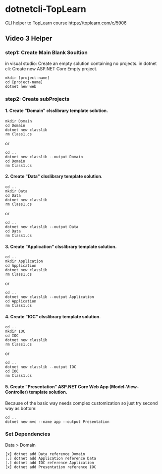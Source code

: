 # dotnetcli-TopLearn
CLI helper to TopLearn course https://toplearn.com/c/5906

## Video 3 Helper
### step1: Create Main Blank Soultion
in visual studio: Create an empty solution containing no projects.
in dotnet cli: Create new ASP.NET Core Empty project.
```
mkdir [project-name]
cd [project-name]
dotnet new web
```
### step2: Create subProjects
#### 1. Create "Domain" clsslibrary template solution.
```
mkdir Domain
cd Domain
dotnet new classlib
rm Class1.cs
```
or
```
cd ..
dotnet new classlib --output Domain
cd Domain
rm Class1.cs
```
#### 2. Create "Data" clsslibrary template solution.
```
cd ..
mkdir Data
cd Data
dotnet new classlib
rm Class1.cs
```
or
```
cd ..
dotnet new classlib --output Data
cd Data
rm Class1.cs
```
#### 3. Create "Application" clsslibrary template solution.
```
cd ..
mkdir Application
cd Application
dotnet new classlib
rm Class1.cs
```
or
```
cd ..
dotnet new classlib --output Application
cd Application
rm Class1.cs
```
#### 4. Create "IOC" clsslibrary template solution.
```
cd ..
mkdir IOC
cd IOC
dotnet new classlib
rm Class1.cs
```
or
```
cd ..
dotnet new classlib --output IOC
cd IOC
rm Class1.cs
```
#### 5. Create "Presentation" ASP.NET Core Web App (Model-View-Controller) template solution.
Because of the basic way needs complex customization so just try second way as bottom:
```
cd ..
dotnet new mvc --name app --output Presentation
```

### Set Dependencies
Data > Domain 
```
[x] dotnet add Data reference Domain 
[.] dotnet add Application reference Data
[.] dotnet add IOC reference Application
[x] dotnet add Presentation reference IOC
```
